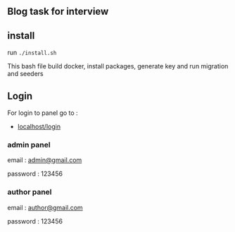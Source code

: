 ## Blog task for interview

## install

run `./install.sh`

This bash file build docker, install packages, generate key and run migration and seeders

## Login

For login to panel go to :
- [localhost/login](http://localhost/login)

### admin panel
email : admin@gmail.com

password : 123456

### author panel
email : author@gmail.com

password : 123456
